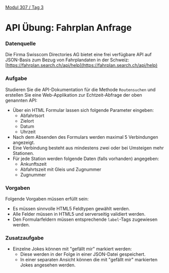  [Modul 307 / Tag 3](/ilv.307/03-modul-307)

# API Übung: Fahrplan Anfrage
### Datenquelle
Die Firma Swisscom Directories AG bietet eine frei verfügbare API auf JSON-Basis zum Bezug von Fahrplandaten in der Schweiz:
[https://fahrplan.search.ch/api/help](https://fahrplan.search.ch/api/help)


### Aufgabe
Studieren Sie die API-Dokumentation für die Methode `Routensuchen` und erstellen Sie eine Web-Applikation zur Echtzeit-Abfrage der oben genannten API:
- Über ein HTML Formular lassen sich folgende Parameter eingeben:
	- Abfahrtsort
	- Zielort
	- Datum
	- Uhrzeit
- Nach dem Absenden des Formulars werden maximal 5 Verbindungen angezeigt. 
- Eine Verbindung besteht aus mindestens zwei oder bei Umsteigen mehr Stationen.
- Für jede Station werden folgende Daten (falls vorhanden) angegeben: 
	- Ankunftszeit
	- Abfahrtszeit mit Gleis und Zugnummer
	- Zugnummer

###  Vorgaben
Folgende Vorgaben müssen erfüllt sein:
- Es müssen sinnvolle HTML5 Feldtypen gewählt werden.
- Alle Felder müssen in HTML5 und serverseitig validiert werden.
- Den Formularfeldern müssen entsprechende `label`-Tags zugewiesen werden.

### Zusatzaufgabe
- Einzelne Jokes können mit "gefällt mir" markiert werden:
	- Diese werden in der Folge in einer JSON-Datei gespeichert.
	- In einer separaten Ansicht können die mit "gefällt mir" markierten Jokes angesehen werden.
<!--stackedit_data:
eyJoaXN0b3J5IjpbNTc0MDEwMDE3LDE1MzYxNjg2ODAsMTIxND
U1MzkzOSwtMjE2MDcxMjUyLDg1NTI5MDkxM119
-->